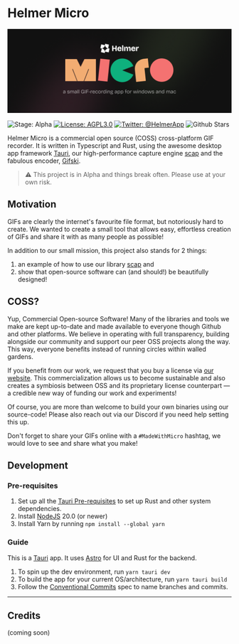 # Helmer Micro

![](banner.png)

![Stage: Alpha](https://img.shields.io/static/v1?label=Stage&message=Alpha&color=2BB4AB)
[![License: AGPL3.0](https://img.shields.io/static/v1?label=Licence&message=AGPL%20v3&color=000)](https://www.gnu.org/licenses/agpl-3.0)
[![Twitter: @HelmerApp](https://img.shields.io/badge/Twitter-00acee?logo=twitter&logoColor=white)](https://twitter.com/helmerapp)
![Github Stars](https://img.shields.io/github/stars/helmerapp/micro)

Helmer Micro is a commercial open source (COSS) cross-platform GIF recorder. It is written in Typescript and Rust, using the awesome desktop app framework [Tauri](https://github.com/tauri-apps/tauri), our high-performance capture engine [scap](https://github.com/helmerapp/scap) and the fabulous encoder, [Gifski](https://github.com/ImageOptim/gifski).

> ⚠️ This project is in Alpha and things break often. Please use at your own risk.

## Motivation

GIFs are clearly the internet's favourite file format, but notoriously hard to create. We wanted to create a small tool that allows easy, effortless creation of GIFs and share it with as many people as possible!

In addition to our small mission, this project also stands for 2 things:

1. an example of how to use our library [scap](https://github.com/helmerapp/scap) and
2. show that open-source software can (and should!) be beautifully designed!

## COSS?

Yup, Commercial Open-source Software! Many of the libraries and tools we make are kept up-to-date and made available to everyone though Github and other platforms. We believe in operating with full transparency, building alongside our community and support our peer OSS projects along the way. This way, everyone benefits instead of running circles within walled gardens.

If you benefit from our work, we request that you buy a license via [our website](https://www.helmer.app/micro). This commercialization allows us to become sustainable and also creates a symbiosis between OSS and its proprietary license counterpart — a credible new way of funding our work and experiments!

Of course, you are more than welcome to build your own binaries using our source-code! Please also reach out via our Discord if you need help setting this up.

Don't forget to share your GIFs online with a `#MadeWithMicro` hashtag, we would love to see and share what you make!

## Development

### Pre-requisites

1. Set up all the [Tauri Pre-requisites](https://beta.tauri.app/guides/prerequisites/) to set up Rust and other system dependencies.
2. Install [NodeJS](https://nodejs.org/en) 20.0 (or newer)
3. Install Yarn by running `npm install --global yarn`

### Guide

This is a [Tauri](https://tauri.app) app. It uses [Astro](https://astro.build) for UI and Rust for the backend.

1. To spin up the dev environment, run `yarn tauri dev`
2. To build the app for your current OS/architecture, run `yarn tauri build`
3. Follow the [Conventional Commits](https://www.conventionalcommits.org/en/v1.0.0/#specification) spec to name branches and commits.

---

## Credits

(coming soon)
